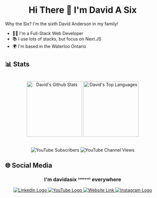 <h1 align="center">Hi There 👋 I'm David A Six</h1>
<p>Why the Six? I'm the sixth David Anderson in my family!</p>
<ul>
  <li>👨‍💻 I'm a Full-Stack Web Developer</li>
  <li>📚 I use lots of stacks, but focus on Next.JS</li>
  <li>🌍 I'm based in the Waterloo Ontario</li>
</ul>

<h2>📊 Stats</h2>
<p align="center">
  <br />
  <a
    ><img
      alt="David's Github Stats"
      src="https://github-readme-stats.vercel.app/api?username=davidasix&theme=dark&hide_border=true&include_all_commits=true&count_private=true"
      height="180"
  /></a>
  <a
    ><img
      alt="David's Top Languages"
      src="https://github-readme-stats.vercel.app/api/top-langs/?username=davidasix&theme=dark&hide_border=true&include_all_commits=true&count_private=true&layout=compact"
      height="180"
  /></a>
  <br />
  <br />
</p>
<p align="center">
  <img
    src="https://img.shields.io/youtube/channel/subscribers/UCQiVAedOFcCppJjemyFmC_g"
    alt="YouTube Subscribers"
  />
  <img
    src="https://img.shields.io/youtube/channel/views/UCQiVAedOFcCppJjemyFmC_g"
    alt="YouTube Channel Views"
  />
</p>

<h2>🌐 Social Media</h2>
<h3 align="center">I'm davidasix <small>⁽ᵃˡᵐᵒˢᵗ⁾</small> everywhere</h3>
<p align="center">
  <a href="https://www.linkedin.com/in/davidasix/" target="_blank">
    <img
      src="https://img.shields.io/badge/in-linkedin-0077B5?style=for-the-badge&logoColor=FFFFFF"
      alt="Linkedin Logo"
    />
  </a>
  <a href="https://www.youtube.com/@DavidASix" target="_blank">
    <img
      src="https://img.shields.io/badge/-youtube-EF113B?style=for-the-badge&logo=YouTube&logoColor=FFFFFF"
      alt="YouTube Logo"
    />
  </a>
  <a href="https://www.davidasix.com" target="_blank">
    <img
      src="https://img.shields.io/badge/-website-542670?style=for-the-badge&logo=GNOMETerminal&logoColor=FFFFFF"
      alt="Website Link"
    />
  </a>
  <a href="https://www.instagram.com/davidasix/" target="_blank">
    <img
      src="https://img.shields.io/badge/-instagram-E4405F?style=for-the-badge&logo=Instagram&logoColor=FFFFFF"
      alt="Instagram Logo"
    />
  </a>
</p>
